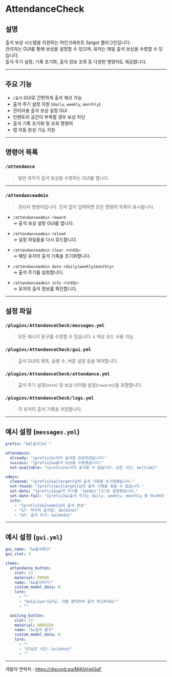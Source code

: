# AttendanceCheck

## 설명
출석 보상 시스템을 지원하는 마인크래프트 Spigot 플러그인입니다.  
관리자는 GUI를 통해 보상을 설정할 수 있으며, 유저는 매일 출석 보상을 수령할 수 있습니다.  
출석 주기 설정, 기록 초기화, 출석 정보 조회 등 다양한 명령어도 제공합니다.

---

## 주요 기능
- `/출석` GUI로 간편하게 출석 체크 가능
- 출석 주기 설정 지원 (`daily`, `weekly`, `monthly`)
- 관리자용 출석 보상 설정 GUI
- 인벤토리 공간이 부족할 경우 보상 차단
- 출석 기록 초기화 및 조회 명령어
- 탭 자동 완성 기능 지원

---

## 명령어 목록

### `/attendance`
> 일반 유저가 출석 보상을 수령하는 GUI를 엽니다.

---

### `/attendanceadmin`
> 관리자 명령어입니다. 인자 없이 입력하면 모든 명령어 목록이 표시됩니다.

- `/attendanceadmin reward`  
  → 출석 보상 설정 GUI를 엽니다.

- `/attendanceadmin reload`  
  → 설정 파일들을 다시 로드합니다.

- `/attendanceadmin clear <닉네임>`  
  → 해당 유저의 출석 기록을 초기화합니다.

- `/attendanceadmin date <daily|weekly|monthly>`  
  → 출석 주기를 설정합니다.

- `/attendanceadmin info <닉네임>`  
  → 유저의 출석 정보를 확인합니다.

---

## 설정 파일

### `/plugins/AttendanceCheck/messages.yml`
> 모든 메시지 문구를 수정할 수 있습니다. `&` 색상 코드 사용 가능.

### `/plugins/AttendanceCheck/gui.yml`
> 출석 GUI의 제목, 슬롯 수, 버튼 설정 등을 제어합니다.

### `/plugins/AttendanceCheck/attendance.yml`
> 출석 주기 설정(`date`) 및 보상 아이템 설정(`rewards`)을 포함합니다.

### `/plugins/AttendanceCheck/logs.yml`
> 각 유저의 출석 기록을 저장합니다.

---

## 예시 설정 (`messages.yml`)

```yaml
prefix: "&6[출석]&f "

attendance:
  already: "{prefix}&c이미 출석을 완료하셨습니다!"
  success: "{prefix}&a출석 보상을 수령했습니다!"
  not-available: "{prefix}&c아직 출석할 수 없습니다. 남은 시간: &e{time}"

admin:
  cleared: "{prefix}&a{target}님의 출석 기록을 초기화했습니다."
  not-found: "{prefix}&c{target}님의 출석 기록을 찾을 수 없습니다."
  set-date: "{prefix}&a출석 주기를 '{mode}'(으)로 설정했습니다."
  set-date-fail: "{prefix}&c출석 주기는 daily, weekly, monthly 중 하나여야 합니다."
  info:
    - "{prefix}&e{name}님의 출석 정보"
    - "&7- 마지막 출석일: &b{date}"
    - "&7- 출석 주기: &a{mode}"
```

---

## 예시 설정 (`gui.yml`)

```yaml
gui_name: "&a출석체크"
gui_slot: 3

items:
  attendance_button:
    slot: 13
    material: PAPER
    name: "&e출석하기!"
    custom_model_data: 0
    lore:
      - ""
      - "&e{player}&f님. 저를 클릭하여 출석 체크하세요!"
      - ""

  waiting_button:
    slot: 13
    material: BARRIER
    name: "&c출석 불가"
    custom_model_data: 0
    lore:
      - ""
      - "&7남은 시간: &c{date}"
      - ""
```

---

개발자 연락처 :
https://discord.gg/MjKbVwjGeF
